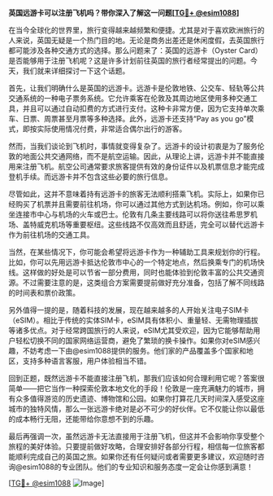 **英国远游卡可以注册飞机吗？带你深入了解这一问题[[TG💪+ @esim1088](https://t.me/s/esim1088)]**

在当今全球化的世界里，旅行变得越来越频繁和便捷。尤其是对于喜欢欧洲旅行的人来说，英国无疑是一个热门目的地。无论是商务出差还是休闲度假，去英国旅行都可能涉及各种交通方式的选择。那么问题来了：英国的远游卡（Oyster Card）是否能够用于注册飞机呢？这是许多计划前往英国的旅行者经常提出的问题。今天，我们就来详细探讨一下这个话题。

首先，让我们明确什么是英国的远游卡。远游卡是伦敦地铁、公交车、轻轨等公共交通系统的一种电子票务系统。它允许乘客在伦敦及其周边地区使用多种交通工具，并且可以通过自动扣费的方式进行支付。这种卡非常方便，因为它支持单次乘车、日票、周票甚至月票等多种选择。此外，远游卡还支持“Pay as you go”模式，即按实际使用情况付费，非常适合偶尔出行的游客。

然而，当我们谈论到飞机时，事情就变得复杂了。远游卡的设计初衷是为了服务伦敦的地面公共交通网络，而不是航空运输。因此，从理论上讲，远游卡并不能直接用来注册飞机。航空公司通常要求旅客提供有效的身份证件以及机票信息才能完成登机手续。而远游卡并不包含这些必要的旅行信息。

尽管如此，这并不意味着持有远游卡的旅客无法顺利搭乘飞机。实际上，如果你已经购买了机票并且需要前往机场，你可以通过其他方式到达机场。例如，你可以乘坐连接市中心与机场的火车或巴士。伦敦有几条主要线路可以将你送往希思罗机场、盖特威克机场等重要枢纽。这些线路不仅高效而且舒适，完全可以替代远游卡作为前往机场的交通工具。

当然，在某些情况下，你可能会希望将远游卡作为一种辅助工具来规划你的行程。比如，你可以先用远游卡抵达伦敦市中心的一个特定地点，然后换乘专门的机场快线。这样做的好处是可以节省一部分费用，同时也能体验到伦敦丰富的公共交通资源。不过需要注意的是，这类组合方案需要提前做好充分准备，包括了解不同线路的时间表和票价政策。

另外值得一提的是，随着科技的发展，现在越来越多的人开始关注电子SIM卡（eSIM）。相比于传统的实体SIM卡，eSIM具有体积小、重量轻、无需物理插拔等诸多优点。对于经常跨国旅行的人来说，eSIM尤其受欢迎，因为它能够帮助用户轻松切换不同的国家网络运营商，避免了繁琐的换卡操作。如果你对eSIM感兴趣，不妨考虑一下由@esim1088提供的服务。他们家的产品覆盖多个国家和地区，支持多种语言客服，用户体验相当不错。

回到正题，既然远游卡不能直接注册飞机，那我们应该如何合理利用它呢？答案很简单——把它当作一种探索伦敦本地文化的手段！伦敦是一座充满魅力的城市，拥有众多值得游览的历史遗迹、博物馆和公园。如果你打算花几天时间深入感受这座城市的独特风情，那么一张远游卡绝对是必不可少的好伙伴。它不仅能让你以最低的成本畅行无阻，还能带给你意想不到的乐趣。

最后再强调一次，虽然远游卡无法直接用于注册飞机，但这并不会影响你享受整个旅程的美好体验。只要提前做好攻略，合理安排好各部分行程，相信每一位旅客都能顺利完成自己的英国之旅。如果你还有任何疑问或者需要更多建议，欢迎随时咨询@esim1088的专业团队。他们的专业知识和服务态度一定会让你感到满意！

[[TG💪+ @esim1088](https://t.me/s/esim1088) ![Image](https://i.postimg.cc/4NQfJmqS/Snipaste-2025-05-13-00-14-12.png)]